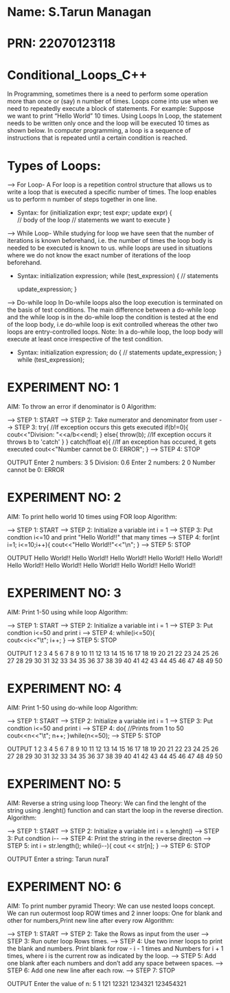 # Name: S.Tarun Managan
# PRN: 22070123118

# Conditional_Loops_C++

In Programming, sometimes there is a need to perform some operation more than once or (say) n number of times. 
Loops come into use when we need to repeatedly execute a block of statements. 
For example: Suppose we want to print “Hello World” 10 times.
Using Loops
In Loop, the statement needs to be written only once and the loop will be executed 10 times as shown below. 
In computer programming, a loop is a sequence of instructions that is repeated until a certain condition is reached. 

# Types of Loops:
--> For Loop-
A For loop is a repetition control structure that allows us to write a loop that is executed a specific number of times.
The loop enables us to perform n number of steps together in one line.
* Syntax:
  for (initialization expr; test expr; update expr)
{    
     // body of the loop
     // statements we want to execute
  }

--> While Loop-
While studying for loop we have seen that the number of iterations is known beforehand, i.e. the number of times the loop body is needed to be executed is known to us. 
while loops are used in situations where we do not know the exact number of iterations of the loop beforehand. 
* Syntax:
initialization expression;
while (test_expression)
{
   // statements
 
  update_expression;
}

--> Do-while loop
In Do-while loops also the loop execution is terminated on the basis of test conditions. The main difference between a do-while loop and the while loop is 
in the do-while loop the condition is tested at the end of the loop body, i.e do-while loop is 
exit controlled whereas the other two loops are entry-controlled loops. 
Note: In a do-while loop, the loop body will execute at least once irrespective of the test condition.

* Syntax:
  initialization expression;
do
{
   // statements
   update_expression;
} while (test_expression);


# EXPERIMENT NO: 1
AIM: To throw an error if denominator is 0
Algorithm:

--> STEP 1: START
--> STEP 2: Take numerator and denominator from user
--> STEP 3: try{ //If exception occurs this gets executed
        if(b!=0){
            cout<<"Division: "<<a/b<<endl;
        }
        else{
            throw(b); //If exception occurs it throws b to 'catch'
        }
      } catch(float e){ //If an exception has occured, it gets executed
               cout<<"Number cannot be 0: ERROR";
            }
--> STEP 4: STOP

OUTPUT
Enter 2 numbers: 3 5
Division: 0.6
Enter 2 numbers: 2 0
Number cannot be 0: ERROR

# EXPERIMENT NO: 2
AIM: To print hello world 10 times using FOR loop
Algorithm:

--> STEP 1: START
--> STEP 2: Initialize a variable int i = 1
--> STEP 3: Put condtion i<=10 and print "Hello World!!" that many times
--> STEP 4: for(int i=1; i<=10;i++){
       cout<<"Hello World!!"<<"\n";
    }
--> STEP 5: STOP

OUTPUT
Hello World!!
Hello World!!
Hello World!!
Hello World!!
Hello World!!
Hello World!!
Hello World!!
Hello World!!
Hello World!!
Hello World!!

# EXPERIMENT NO: 3
AIM: Print 1-50 using while loop
Algorithm:

--> STEP 1: START
--> STEP 2: Initialize a variable int i = 1
--> STEP 3: Put condtion i<=50 and print i 
--> STEP 4: while(i<=50){   
                cout<<i<<"\t";
                i++; 
                }
--> STEP 5: STOP

OUTPUT
1	2	3	4	5	6	7	8	9	10	11	12	13	14	15	16	17	18	19	20	21	22	23	24	25
26	27	28	29	30	31	32	33	34	35	36	37	38	39	40	41	42	43	44	45	46	47	48	49	50

# EXPERIMENT NO: 4
AIM: Print 1-50 using do-while loop
Algorithm:

--> STEP 1: START
--> STEP 2: Initialize a variable int i = 1
--> STEP 3: Put condtion i<=50 and print i
--> STEP 4: do{ //Prints from 1 to 50
              cout<<n<<"\t";
              n++; 
              }while(n<=50); 
--> STEP 5: STOP


OUTPUT
1	2	3	4	5	6	7	8	9	10	11	12	13	14	15	16	17	18	19	20	21	22	23	24	25
26	27	28	29	30	31	32	33	34	35	36	37	38	39	40	41	42	43	44	45	46	47	48	49	50

# EXPERIMENT NO: 5
AIM: Reverse a string using loop
Theory: We can find the lenght of the string using .lenght() function and can start the loop in the reverse direction.
Algorithm:

--> STEP 1: START
--> STEP 2: Initialize a variable int i = s.lenght()
--> STEP 3: Put condtion i--
--> STEP 4: Print the string in the reverse directon
--> STEP 5: int i = str.length();
            while(i--){
               cout << str[n];
               }
--> STEP 6: STOP


OUTPUT
Enter a string: Tarun
nuraT

# EXPERIMENT NO: 6
AIM: To print number pyramid
Theory: We can use nested loops concept. We can run outermost loop ROW times and 2 inner loops: One for blank and other for numbers,Print new line after every row
Algorithm:

--> STEP 1: START
--> STEP 2:  Take the Rows as input from the user
--> STEP 3:  Run outer loop Rows times.
--> STEP 4:  Use two inner loops to print the blank and numbers. 
            Print blank for row - i - 1 times and 
            Numbers for i + 1 times,
            where i is the current row as indicated by the loop.
--> STEP 5:  Add one blank after each numbers and don’t add any space between spaces.
--> STEP 6:  Add one new line after each row.
--> STEP 7: STOP

OUTPUT
Enter the value of n: 5
    1
   121
  12321
 1234321
123454321

